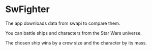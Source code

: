 # SwFighter

The app downloads data from swapi to compare them.

You can battle ships and characters from the Star Wars universe. 

The chosen ship wins by a crew size and the character by its mass. 
